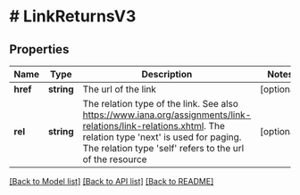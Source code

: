 # # LinkReturnsV3

## Properties

Name | Type | Description | Notes
------------ | ------------- | ------------- | -------------
**href** | **string** | The url of the link | [optional]
**rel** | **string** | The relation type of the link. See also https://www.iana.org/assignments/link-relations/link-relations.xhtml. The relation type &#39;next&#39; is used for paging. The relation type &#39;self&#39; refers to the url of the resource | [optional]

[[Back to Model list]](../../README.md#models) [[Back to API list]](../../README.md#endpoints) [[Back to README]](../../README.md)
